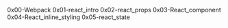 0x00-Webpack
0x01-react_intro
0x02-react_props
0x03-React_component
0x04-React_inline_styling
0x05-react_state
